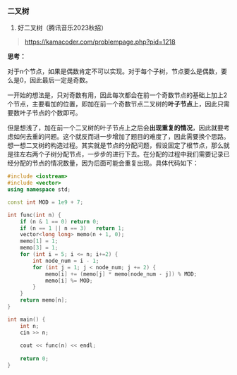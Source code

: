 ### 二叉树

1. 好二叉树（腾讯音乐2023秋招）

> https://kamacoder.com/problempage.php?pid=1218

**思考：**

对于n个节点，如果是偶数肯定不可以实现。对于每个子树，节点要么是偶数，要么是0，因此最后一定是奇数。

一开始的想法是，只对奇数有用，因此每次都会在前一个奇数节点的基础上加上2个节点，主要看加的位置，即加在前一个奇数节点二叉树的**叶子节点**上，因此只需要数叶子节点的个数即可。

但是想浅了，加在前一个二叉树的叶子节点上之后会**出现重复的情况**，因此就要考虑如何去重的问题。这个就反而进一步增加了题目的难度了，因此需要换个思路。想一想二叉树的构造过程。其实就是节点的分配问题，假设固定了根节点，那么就是往左右两个子树分配节点，一步步的进行下去。在分配的过程中我们需要记录已经分配的节点的情况数量，因为后面可能会重复出现。具体代码如下：

```cpp
#include <iostream>
#include <vector>
using namespace std;

const int MOD = 1e9 + 7;

int func(int n) {
    if (n & 1 == 0) return 0;
    if (n == 1 || n == 3)   return 1;
    vector<long long> memo(n + 1, 0);
    memo[1] = 1;
    memo[3] = 1;
    for (int i = 5; i <= n; i+=2) {
        int node_num = i - 1;
        for (int j = 1; j < node_num; j += 2) {
            memo[i] += (memo[j] * memo[node_num - j]) % MOD;
            memo[i] %= MOD;
        }
    }
    return memo[n];
}

int main() {
    int n;
    cin >> n;
    
    cout << func(n) << endl;
    
    return 0;
}
```

